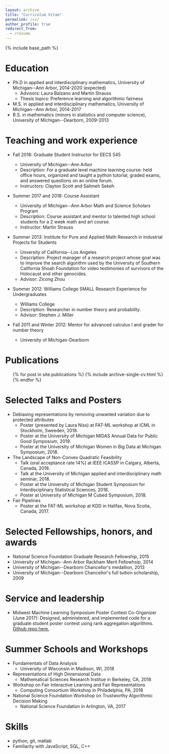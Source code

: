 ```yaml
---
layout: archive
title: "Curriculum Vitae"
permalink: /cv/
author_profile: true
redirect_from:
  - /resume
---
```


{% include base_path %}

Education
======
* Ph.D in applied and interdisciplinary mathematics, University of Michigan--Ann Arbor, 2014-2020 (expected)
  * Advisors: Laura Balzano and Martin Strauss
  * Thesis topics: Preference learning and algorithmic fairness
* M.S. in applied and interdisciplinary mathematics, University of Michigan--Ann Arbor, 2014-2017
* B.S. in mathematics (minors in statistics and computer science), University of Michigan--Dearborn, 2009-2013

Teaching and work experience
======
* Fall 2018: Graduate Student Instructor for EECS 545
  * University of Michigan--Ann Arbor
  * Description: For a graduate level machine learning course: held office hours, organized and
taught a python tutorial, graded exams, and answered questions on an online forum.
  * Instructors: Clayton Scott and Salimeh Sekeh

* Summer 2017 and 2018: Course Assistant
  * University of Michigan--Ann Arbor Math and Science Scholars Program
  * Description: Course assistant and mentor to talented high school students for a 2 week math and art course.
  * Instructor: Martin Strauss
  
* Summer 2013: Institute for Pure and Applied Math Research in Industrial Projects for Students
  * Unversity of California--Los Angeles
  * Description: Project manager of a research project whose goal was to improve the search algorithm used by the University of Southern California Shoah Foundation for video testimonies of survivors of the Holocaust and other genocides.
  * Advisor: Zicong Zhou
  
* Summer 2012: Williams College SMALL Research Experience for Undergraduates
  * Williams College
  * Description: Researcher in number theory and probability.
  * Advisor: Stephen J. Miller
  
* Fall 2011 and Winter 2012: Mentor for advanced calculus I and grader for number theory
  * University of Michigan-Dearborn

Publications
======
  <ul>{% for post in site.publications %}
    {% include archive-single-cv.html %}
  {% endfor %}</ul>
  
Selected Talks and Posters
======
* Debiasing representations by removing unwanted variation due to protected attributes
  * Poster (presented by Laura Niss) at FAT-ML workshop at ICML in Stockholm, Sweeden, 2018.
  * Poster at the University of Michigan MIDAS Annual Data for Public Good Symposium, 2019.
  * Poster at the University of Michigan Women in Big Data at Michigan Symposium, 2018.
* The Landscape of Non-Convex Quadratic Feasibility
  * Talk (oral acceptance rate 14%) at IEEE ICASSP in Calgary, Alberta, Canada, 2018.
  * Talk at the University of Michigan applied and interdisciplinary math seminar, 2018.
  * Poster at the University of Michigan Student Symposium for Interdisciplinary Statistical Sciences, 2018.
  * Poster at University of Michigan M Cubed Symposium, 2018. 
* Fair Pipelines 
  * Poster at the FAT-ML workshop at KDD in Halifax, Nova Scotia, Canada, 2017.

Selected Fellowships, honors, and awards
======
* National Science Foundation Graduate Research Fellowship, 2015
* University of Michigan--Ann Arbor Rackham Merit Fellowhsip, 2014
* University of Michigan--Dearborn Chancellor's medallion, 2013
* University of Michigan--Dearborn Chancellor's full tuition scholarship, 2009

Service and leadership
======
* Midwest Machine Learning Symposium Poster Contest Co-Organizer (June 2017): Designed, administered, and implemented code for a graduate student poster contest using rank aggregation algorithms. [Github repo here.](https://github.com/Amandarg/MMLS2017PosterJudging)

Summer Schools and Workshops
======
* Fundamentals of Data Analysis
  * University of Wisconsin in Madison, WI, 2018
* Representations of High Dimensional Data
  * Mathematical Sciences Research Institue in Berkeley, CA, 2018
* Workshop on Fair Interactive Learning and Fair Representations
  * Computing Consortium Workshop in Philadelphia, PA, 2018
* National Science Foundation Workshop on Trustworthy Algorithmic Decision Making
  * National Science Foundation in Arlington, VA, 2017
  
Skills
======
* python, git, matlab
* Familiarity with JavaScript, SQL, C++
